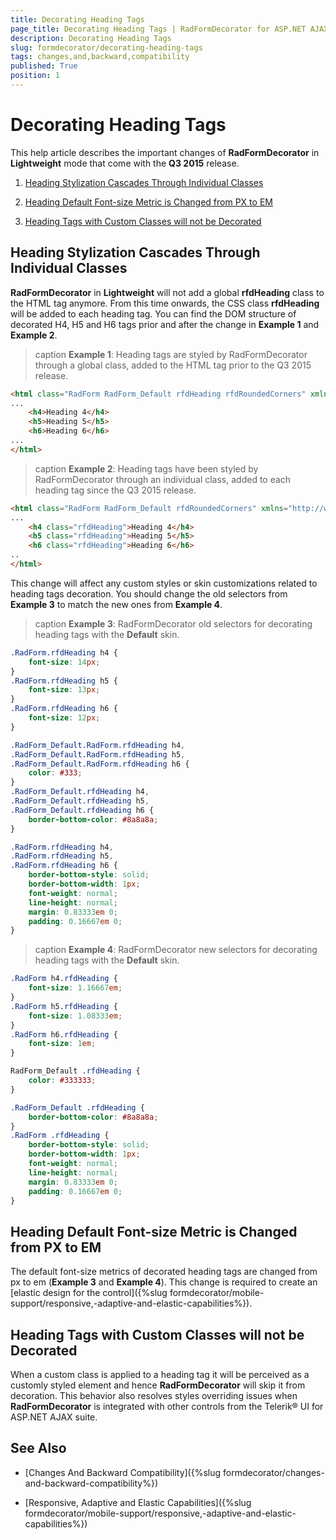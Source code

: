 ```yaml
---
title: Decorating Heading Tags
page_title: Decorating Heading Tags | RadFormDecorator for ASP.NET AJAX Documentation
description: Decorating Heading Tags
slug: formdecorator/decorating-heading-tags
tags: changes,and,backward,compatibility
published: True
position: 1
---
```


# Decorating Heading Tags

This help article describes the important changes of **RadFormDecorator** in **Lightweight** mode that come with the **Q3 2015** release.

1. [Heading Stylization Cascades Through Individual Classes](#heading-stylization-cascades-through-individual-classes)

1. [Heading Default Font-size Metric is Changed from PX to EM](#heading-default-font-size-metric-is-changed-from-px-to-em)

1. [Heading Tags with Custom Classes will not be Decorated](#heading-tags-with-custom-classes-will-not-be-decorated)

## Heading Stylization Cascades Through Individual Classes

**RadFormDecorator** in **Lightweight** will not add a global **rfdHeading** class to the HTML tag anymore. From this time onwards, the CSS class **rfdHeading** will be added to each heading tag. You can find the DOM structure of decorated H4, H5 and H6 tags prior and after the change in **Example 1** and **Example 2**.

>caption **Example 1**: Heading tags are styled by RadFormDecorator through a  global class, added to the HTML tag prior to the Q3 2015 release.

````HTML
<html class="RadForm RadForm_Default rfdHeading rfdRoundedCorners" xmlns="http://www.w3.org/1999/xhtml">
...
	<h4>Heading 4</h4>
	<h5>Heading 5</h5>
	<h6>Heading 6</h6>
...
</html>
````

>caption **Example 2**: Heading tags have been styled by RadFormDecorator through an individual class, added to each heading tag since the Q3 2015 release.

````HTML
<html class="RadForm RadForm_Default rfdRoundedCorners" xmlns="http://www.w3.org/1999/xhtml">
...
	<h4 class="rfdHeading">Heading 4</h4>
	<h5 class="rfdHeading">Heading 5</h5>
	<h6 class="rfdHeading">Heading 6</h6>
..
</html>
````

This change will affect any custom styles or skin customizations related to heading tags decoration. You should change the old selectors from **Example 3** to match the new ones from **Example 4**.

>caption **Example 3**: RadFormDecorator old selectors for decorating heading tags with the **Default** skin.

````CSS
.RadForm.rfdHeading h4 {
    font-size: 14px;
}
.RadForm.rfdHeading h5 {
    font-size: 13px;
}
.RadForm.rfdHeading h6 {
    font-size: 12px;
}

.RadForm_Default.RadForm.rfdHeading h4, 
.RadForm_Default.RadForm.rfdHeading h5, 
.RadForm_Default.RadForm.rfdHeading h6 {
    color: #333;
}
.RadForm_Default.rfdHeading h4, 
.RadForm_Default.rfdHeading h5, 
.RadForm_Default.rfdHeading h6 {
    border-bottom-color: #8a8a8a;
}

.RadForm.rfdHeading h4, 
.RadForm.rfdHeading h5, 
.RadForm.rfdHeading h6 {
    border-bottom-style: solid;
    border-bottom-width: 1px;
    font-weight: normal;
    line-height: normal;
    margin: 0.83333em 0;
    padding: 0.16667em 0;
}
````

>caption **Example 4**: RadFormDecorator new selectors for decorating heading tags with the **Default** skin.

````CSS
.RadForm h4.rfdHeading {
    font-size: 1.16667em;
}
.RadForm h5.rfdHeading {
    font-size: 1.08333em;
}
.RadForm h6.rfdHeading {
    font-size: 1em;
}

RadForm_Default .rfdHeading {
    color: #333333;
}

.RadForm_Default .rfdHeading {
    border-bottom-color: #8a8a8a;
}
.RadForm .rfdHeading {
    border-bottom-style: solid;
    border-bottom-width: 1px;
    font-weight: normal;
    line-height: normal;
    margin: 0.83333em 0;
    padding: 0.16667em 0;
}
````

## Heading Default Font-size Metric is Changed from PX to EM

The default font-size metrics of decorated heading tags are changed from px to em (**Example 3** and **Example 4**). This change is required to create an [elastic design for the control]({%slug formdecorator/mobile-support/responsive,-adaptive-and-elastic-capabilities%}). 

## Heading Tags with Custom Classes will not be Decorated

When a custom class is applied to a heading tag it will be perceived as a customly styled element and hence **RadFormDecorator** will skip it from decoration. This behavior also resolves styles overriding issues when **RadFormDecorator** is integrated with other controls from the Telerik® UI for ASP.NET AJAX suite. 

## See Also

 * [Changes And Backward Compatibility]({%slug formdecorator/changes-and-backward-compatibility%})

 * [Responsive, Adaptive and Elastic Capabilities]({%slug formdecorator/mobile-support/responsive,-adaptive-and-elastic-capabilities%})


